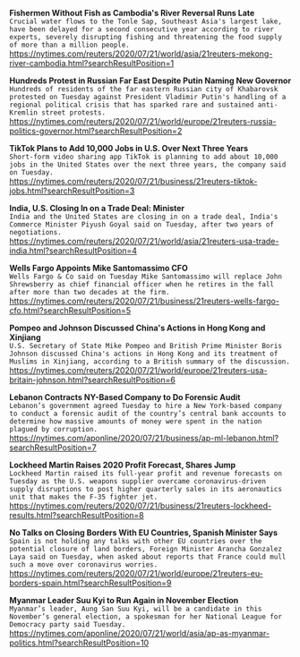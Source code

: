 **Fishermen Without Fish as Cambodia's River Reversal Runs Late**\
`Crucial water flows to the Tonle Sap, Southeast Asia's largest lake, have been delayed for a second consecutive year according to river experts, severely disrupting fishing and threatening the food supply of more than a million people.`\
https://nytimes.com/reuters/2020/07/21/world/asia/21reuters-mekong-river-cambodia.html?searchResultPosition=1

**Hundreds Protest in Russian Far East Despite Putin Naming New Governor**\
`Hundreds of residents of the far eastern Russian city of Khabarovsk protested on Tuesday against President Vladimir Putin's handling of a regional political crisis that has sparked rare and sustained anti-Kremlin street protests.`\
https://nytimes.com/reuters/2020/07/21/world/europe/21reuters-russia-politics-governor.html?searchResultPosition=2

**TikTok Plans to Add 10,000 Jobs in U.S. Over Next Three Years**\
`Short-form video sharing app TikTok is planning to add about 10,000 jobs in the United States over the next three years, the company said on Tuesday.`\
https://nytimes.com/reuters/2020/07/21/business/21reuters-tiktok-jobs.html?searchResultPosition=3

**India, U.S. Closing In on a Trade Deal: Minister**\
`India and the United States are closing in on a trade deal, India's Commerce Minister Piyush Goyal said on Tuesday, after two years of negotiations. `\
https://nytimes.com/reuters/2020/07/21/world/asia/21reuters-usa-trade-india.html?searchResultPosition=4

**Wells Fargo Appoints Mike Santomassimo CFO**\
`Wells Fargo & Co said on Tuesday Mike Santomassimo will replace John Shrewsberry as chief financial officer when he retires in the fall after more than two decades at the firm. `\
https://nytimes.com/reuters/2020/07/21/business/21reuters-wells-fargo-cfo.html?searchResultPosition=5

**Pompeo and Johnson Discussed China's Actions in Hong Kong and Xinjiang**\
`U.S. Secretary of State Mike Pompeo and British Prime Minister Boris Johnson discussed China's actions in Hong Kong and its treatment of Muslims in Xinjiang, according to a British summary of the discussion.`\
https://nytimes.com/reuters/2020/07/21/world/europe/21reuters-usa-britain-johnson.html?searchResultPosition=6

**Lebanon Contracts NY-Based Company to Do Forensic Audit**\
`Lebanon’s government agreed Tuesday to hire a New York-based company to conduct a forensic audit of the country’s central bank accounts to determine how massive amounts of money were spent in the nation plagued by corruption.`\
https://nytimes.com/aponline/2020/07/21/business/ap-ml-lebanon.html?searchResultPosition=7

**Lockheed Martin Raises 2020 Profit Forecast, Shares Jump**\
`Lockheed Martin raised its full-year profit and revenue forecasts on Tuesday as the U.S. weapons supplier overcame coronavirus-driven supply disruptions to post higher quarterly sales in its aeronautics unit that makes the F-35 fighter jet.`\
https://nytimes.com/reuters/2020/07/21/business/21reuters-lockheed-results.html?searchResultPosition=8

**No Talks on Closing Borders With EU Countries, Spanish Minister Says**\
`Spain is not holding any talks with other EU countries over the potential closure of land borders, Foreign Minister Arancha Gonzalez Laya said on Tuesday, when asked about reports that France could mull such a move over coronavirus worries.`\
https://nytimes.com/reuters/2020/07/21/world/europe/21reuters-eu-borders-spain.html?searchResultPosition=9

**Myanmar Leader Suu Kyi to Run Again in November Election**\
`Myanmar’s leader, Aung San Suu Kyi, will be a candidate in this November’s general election, a spokesman for her National League for Democracy party said Tuesday.`\
https://nytimes.com/aponline/2020/07/21/world/asia/ap-as-myanmar-politics.html?searchResultPosition=10

